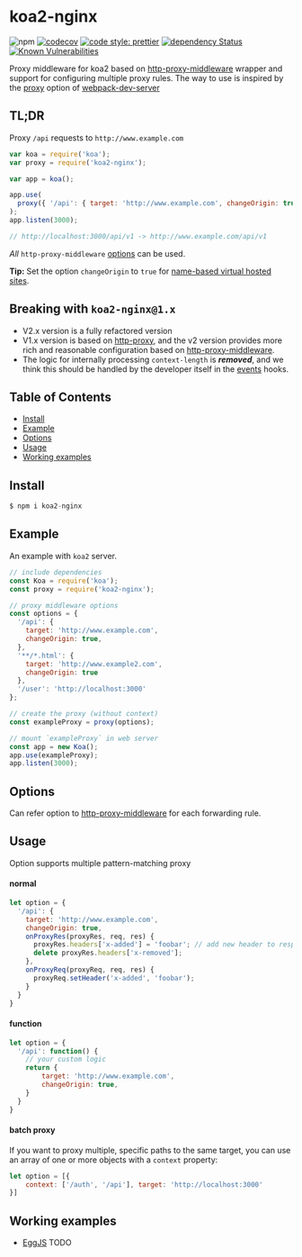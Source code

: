 # koa2-nginx
![npm](https://img.shields.io/npm/v/koa2-nginx)
[![codecov](https://codecov.io/gh/my9074/koa2-nginx/branch/master/graph/badge.svg)](https://codecov.io/gh/my9074/koa2-nginx)
[![code style: prettier](https://img.shields.io/badge/code_style-prettier-ff69b4.svg?style=flat-square)](https://github.com/prettier/prettier)
[![dependency Status](https://img.shields.io/david/my9074/koa2-nginx.svg?style=flat-square)](https://david-dm.org/my9074/koa2-nginx#info=dependencies)
[![Known Vulnerabilities](https://snyk.io/test/github/my9074/koa2-nginx/badge.svg?targetFile=package.json)](https://snyk.io/test/github/my9074/koa2-nginx?targetFile=package.json)

Proxy middleware for koa2 based on [http-proxy-middleware](https://github.com/chimurai/http-proxy-middleware) wrapper and support for configuring multiple proxy rules. The way to use is inspired by the [proxy](https://webpack.js.org/configuration/dev-server/#devserverproxy) option of [webpack-dev-server](https://github.com/webpack/webpack-dev-server)

## TL;DR

Proxy `/api` requests to `http://www.example.com`

```javascript
var koa = require('koa');
var proxy = require('koa2-nginx');

var app = koa();

app.use(
  proxy({ '/api': { target: 'http://www.example.com', changeOrigin: true } })
);
app.listen(3000);

// http://localhost:3000/api/v1 -> http://www.example.com/api/v1
```

_All_ `http-proxy-middleware` [options](https://github.com/chimurai/http-proxy-middleware#options) can be used.

**Tip:** Set the option `changeOrigin` to `true` for [name-based virtual hosted sites](http://en.wikipedia.org/wiki/Virtual_hosting#Name-based).

## Breaking with `koa2-nginx@1.x`

* V2.x version is a fully refactored version
* V1.x version is based on [http-proxy](https://github.com/http-party/node-http-proxy), and the v2 version provides more rich and reasonable configuration based on [http-proxy-middleware](https://github.com/chimurai/http-proxy-middleware).
* The logic for internally processing `context-length` is ***removed***, and we think this should be handled by the developer itself in the [events](https://github.com/chimurai/http-proxy-middleware#http-proxy-events) hooks.

## Table of Contents

<!-- MarkdownTOC autolink=true bracket=round depth=2 -->
- [Install](#install)
- [Example](#example)
- [Options](#options)
- [Usage](#usage)
- [Working examples](#working-examples)

<!-- /MarkdownTOC -->

## Install

```javascript
$ npm i koa2-nginx
```

## Example

An example with `koa2` server.

```javascript
// include dependencies
const Koa = require('koa');
const proxy = require('koa2-nginx');

// proxy middleware options
const options = {
  '/api': {
    target: 'http://www.example.com', 
    changeOrigin: true,
  },
  '**/*.html': {
    target: 'http://www.example2.com', 
    changeOrigin: true
  },
  '/user': 'http://localhost:3000'
};

// create the proxy (without context)
const exampleProxy = proxy(options);

// mount `exampleProxy` in web server
const app = new Koa();
app.use(exampleProxy);
app.listen(3000);
```

## Options

Can refer option to [http-proxy-middleware](https://github.com/chimurai/http-proxy-middleware#options) for each forwarding rule.

## Usage

Option supports multiple pattern-matching proxy

#### normal

```javascript
let option = {
  '/api': {
    target: 'http://www.example.com', 
    changeOrigin: true,
    onProxyRes(proxyRes, req, res) {
      proxyRes.headers['x-added'] = 'foobar'; // add new header to response
      delete proxyRes.headers['x-removed'];
    },
    onProxyReq(proxyReq, req, res) {
      proxyReq.setHeader('x-added', 'foobar');
    }
  }
}
```

#### function

```javascript
let option = {
  '/api': function() {
    // your custom logic
    return {
        target: 'http://www.example.com', 
        changeOrigin: true,
    }
  }
}
```

#### batch proxy

If you want to proxy multiple, specific paths to the same target, you can use an array of one or more objects with a `context` property:

```javascript
let option = [{
    context: ['/auth', '/api'], target: 'http://localhost:3000'
}]
```

## Working examples

- [EggJS]() TODO